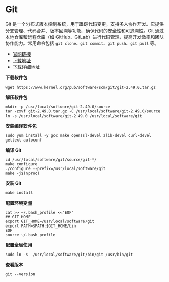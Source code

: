 # Git

Git 是一个分布式版本控制系统，用于跟踪代码变更，支持多人协作开发。它提供分支管理、代码合并、版本回溯等功能，确保代码的安全性和可追溯性。Git 通过本地仓库和远程仓库（如 GitHub、GitLab）进行代码管理，提高开发效率和团队协作能力。常用命令包括 `git clone`、`git commit`、`git push`、`git pull` 等。

- [官网链接](https://git-scm.com/)
- [下载地址](https://git-scm.com/downloads/linux)
- [下载详细地址](https://www.kernel.org/pub/software/scm/git/)



**下载软件包**

```
wget https://www.kernel.org/pub/software/scm/git/git-2.49.0.tar.gz
```

**解压软件包**

```
mkdir -p /usr/local/software/git-2.49.0/source
tar -zxvf git-2.49.0.tar.gz -C /usr/local/software/git-2.49.0/source
ln -s /usr/local/software/git-2.49.0 /usr/local/software/git
```

**安装编译软件包**

```
sudo yum install -y gcc make openssl-devel zlib-devel curl-devel gettext autoconf
```

**编译 Git**

```
cd /usr/local/software/git/source/git-*/
make configure
./configure --prefix=/usr/local/software/git
make -j$(nproc)
```

**安装 Git**

```
make install
```

**配置环境变量**

```
cat >> ~/.bash_profile <<"EOF"
## GIT_HOME
export GIT_HOME=/usr/local/software/git
export PATH=$PATH:$GIT_HOME/bin
EOF
source ~/.bash_profile
```

**配置全局使用**

```
sudo ln -s  /usr/local/software/git/bin/git /usr/bin/git
```

**查看版本**

```
git --version
```

